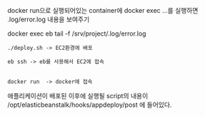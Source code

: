 docker run으로 실행되어있는 container에 docker exec ...를 실행하면 .log/error.log 내용을 보여주기

docker exec eb tail -f /srv/project/.log/error.log




```
./deploy.sh -> EC2환경에 배포 

eb ssh -> eb를 사용해서 EC2에 접속


docker run  -> docker에 접속

```

애플리케이션이 배포된 이후에 실행될 script의 내용이 /opt/elasticbeanstalk/hooks/appdeploy/post 에 들어있다. 
